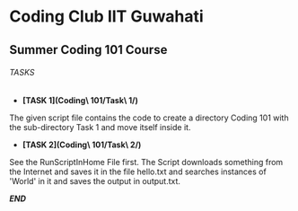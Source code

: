 # 								Coding Club IIT Guwahati

## 								Summer Coding 101 Course


###### TASKS

* **[TASK 1](Coding\ 101/Task\ 1/)**
	
The given script file contains the code to create a directory Coding 101 with the sub-directory Task 1 and move itself inside it.

* **[TASK 2](Coding\ 101/Task\ 2/)**
	
See the RunScriptInHome File first.
The Script downloads something from the Internet and saves it in the file hello.txt and searches instances of 'World' in it and saves the output in output.txt.

**_END_**





 
